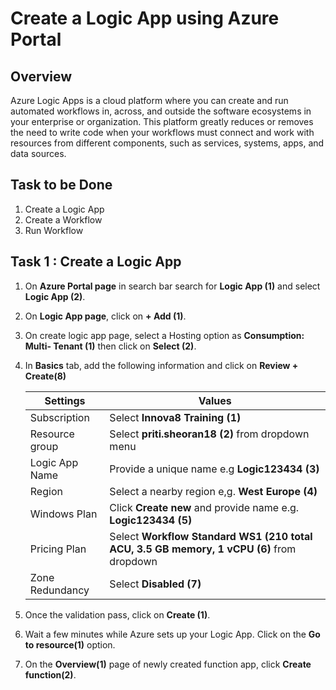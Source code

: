 # Create a Logic App using Azure Portal


## Overview

Azure Logic Apps is a cloud platform where you can create and run automated workflows in, across, and outside the software ecosystems in your enterprise or organization. This platform greatly reduces or removes the need to write code when your workflows must connect and work with resources from different components, such as services, systems, apps, and data sources.

## Task to be Done

1. Create a Logic App
1. Create a Workflow
3. Run Workflow

## Task 1 : Create a Logic App

1. On **Azure Portal page** in search bar search for **Logic App (1)** and select **Logic App (2)**.
2. On **Logic App page**, click on **+ Add (1)**.
3. On create logic app page, select a Hosting option as **Consumption: Multi- Tenant (1)** then click on **Select (2)**.
4. In **Basics** tab, add the following information and click on **Review + Create(8)**
   
   | **Settings**                    | **Values**                                                                                |
   |---------------------------------|-------------------------------------------------------------------------------------------|
   | Subscription                    | Select **Innova8 Training (1)**                                                           |
   | Resource group                  | Select **priti.sheoran18 (2)** from dropdown menu                                         |
   | Logic App Name                  | Provide a unique name e.g **Logic123434 (3)**                                             |
   | Region                          | Select a nearby region e,g. **West Europe (4)**                                           |
   | Windows Plan                    | Click **Create new** and provide name e.g. **Logic123434 (5)**                            |
   | Pricing Plan                    | Select **Workflow Standard WS1 (210 total ACU, 3.5 GB memory, 1 vCPU (6)** from dropdown  |
   | Zone Redundancy                 | Select **Disabled (7)**                                                                   |

5. Once the validation pass, click on **Create (1)**.
6. Wait a few minutes while Azure sets up your Logic App. Click on the **Go to resource(1)** option.
7. On the **Overview(1)** page of newly created function app, click **Create function(2)**.
   


   
  
